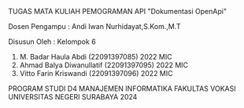 TUGAS MATA KULIAH PEMOGRAMAN API "Dokumentasi OpenApi"

Dosen Pengampu : Andi Iwan Nurhidayat,S.Kom.,M.T

Disusun Oleh : Kelompok 6
1.	M. Badar Haula Abdi (22091397085) 2022 MIC
2.	Ahmad Balya Diwanullatif (22091397095) 2022 MIC
3.	Vitto Farin Kriswandi (22091397096) 2022 MIC

PROGRAM STUDI D4 MANAJEMEN INFORMATIKA
FAKULTAS VOKASI
UNIVERSITAS NEGERI SURABAYA
2024
